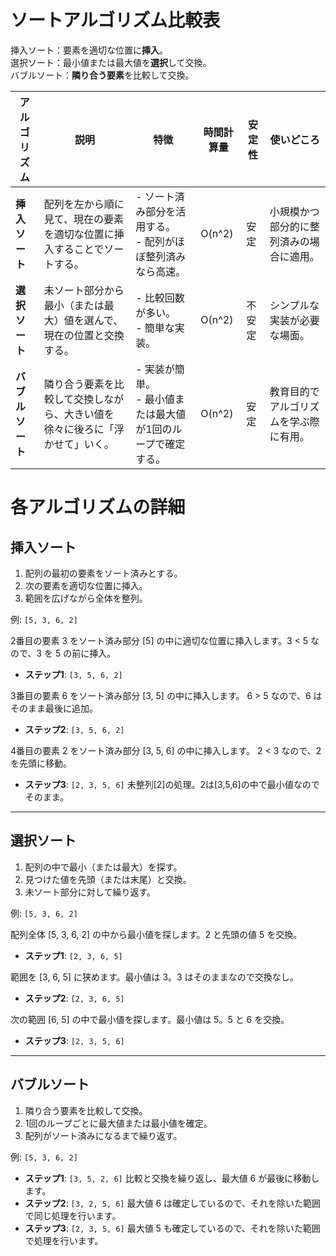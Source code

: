 # ソートアルゴリズム比較表

挿入ソート：要素を適切な位置に**挿入**。  
選択ソート：最小値または最大値を**選択**して交換。  
バブルソート：**隣り合う要素**を比較して交換。

| **アルゴリズム** | **説明**                                                                     | **特徴**                                                        | **時間計算量** | **安定性** | **使いどころ**                           |
| ---------------- | ---------------------------------------------------------------------------- | --------------------------------------------------------------- | -------------- | ---------- | ---------------------------------------- |
| **挿入ソート**   | 配列を左から順に見て、現在の要素を適切な位置に挿入することでソートする。     | - ソート済み部分を活用する。<br>- 配列がほぼ整列済みなら高速。  | O(n^2)         | 安定       | 小規模かつ部分的に整列済みの場合に適用。 |
| **選択ソート**   | 未ソート部分から最小（または最大）値を選んで、現在の位置と交換する。         | - 比較回数が多い。<br>- 簡単な実装。                            | O(n^2)         | 不安定     | シンプルな実装が必要な場面。             |
| **バブルソート** | 隣り合う要素を比較して交換しながら、大きい値を徐々に後ろに「浮かせて」いく。 | - 実装が簡単。<br>- 最小値または最大値が1回のループで確定する。 | O(n^2)         | 安定       | 教育目的でアルゴリズムを学ぶ際に有用。   |

# 各アルゴリズムの詳細

## 挿入ソート

1. 配列の最初の要素をソート済みとする。
2. 次の要素を適切な位置に挿入。
3. 範囲を広げながら全体を整列。

例: `[5, 3, 6, 2]`

2番目の要素 3 をソート済み部分 [5] の中に適切な位置に挿入します。3 < 5 なので、3 を 5 の前に挿入。

- **ステップ1**: `[3, 5, 6, 2]`

3番目の要素 6 をソート済み部分 [3, 5] の中に挿入します。
6 > 5 なので、6 はそのまま最後に追加。

- **ステップ2**: `[3, 5, 6, 2]`

4番目の要素 2 をソート済み部分 [3, 5, 6] の中に挿入します。
2 < 3 なので、2 を先頭に移動。

- **ステップ3**: `[2, 3, 5, 6]` 未整列[2]の処理。2は[3,5,6]の中で最小値なのでそのまま。

---

## 選択ソート

1. 配列の中で最小（または最大）を探す。
2. 見つけた値を先頭（または末尾）と交換。
3. 未ソート部分に対して繰り返す。

例: `[5, 3, 6, 2]`

配列全体 [5, 3, 6, 2] の中から最小値を探します。2 と先頭の値 5 を交換。

- **ステップ1**: `[2, 3, 6, 5]`

範囲を [3, 6, 5] に狭めます。最小値は 3。3 はそのままなので交換なし。

- **ステップ2**: `[2, 3, 6, 5]`

次の範囲 [6, 5] の中で最小値を探します。最小値は 5。5 と 6 を交換。

- **ステップ3**: `[2, 3, 5, 6]`

---

## バブルソート

1. 隣り合う要素を比較して交換。
2. 1回のループごとに最大値または最小値を確定。
3. 配列がソート済みになるまで繰り返す。

例: `[5, 3, 6, 2]`

- **ステップ1**: `[3, 5, 2, 6]` 比較と交換を繰り返し、最大値 6 が最後に移動します。
- **ステップ2**: `[3, 2, 5, 6]` 最大値 6 は確定しているので、それを除いた範囲で同じ処理を行います。
- **ステップ3**: `[2, 3, 5, 6]` 最大値 5 も確定しているので、それを除いた範囲で処理を行います。
